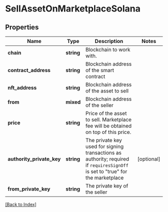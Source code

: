 # SellAssetOnMarketplaceSolana

## Properties

Name | Type | Description | Notes
------------ | ------------- | ------------- | -------------
**chain** | **string** | Blockchain to work with. |
**contract_address** | **string** | Blockchain address of the smart contract |
**nft_address** | **string** | Blockchain address of the asset to sell |
**from** | **mixed** | Blockchain address of the seller |
**price** | **string** | Price of the asset to sell. Marketplace fee will be obtained on top of this price. |
**authority_private_key** | **string** | The private key used for signing transactions as authority; required if <code>requiresSignOff</code> is set to "true" for the marketplace | [optional]
**from_private_key** | **string** | The private key of the seller |

[[Back to Index]](../index.md)
